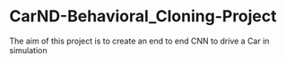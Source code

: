 # CarND-Behavioral_Cloning-Project
 The aim of this project is to create an end to end CNN to drive a Car in simulation
